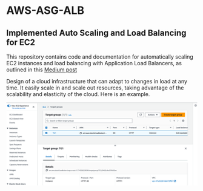 # AWS-ASG-ALB
## Implemented Auto Scaling and Load Balancing for EC2

This repository contains code and documentation for automatically scaling EC2 instances and load balancing with Application Load Balancers, as outlined in this [Medium post](https://medium.com/@mailshraddha8/automatic-scaling-and-load-balancing-with-ec2-and-alb-a0c3de7c1bf8)

 Design of a cloud infrastructure that can adapt to changes in load at any time. It easily scale in and scale out resources, taking advantage of the scalability and elasticity of the cloud.  Here is an example.

![sc1](./Screenshots/Pasted%20Graphic%201.png)

